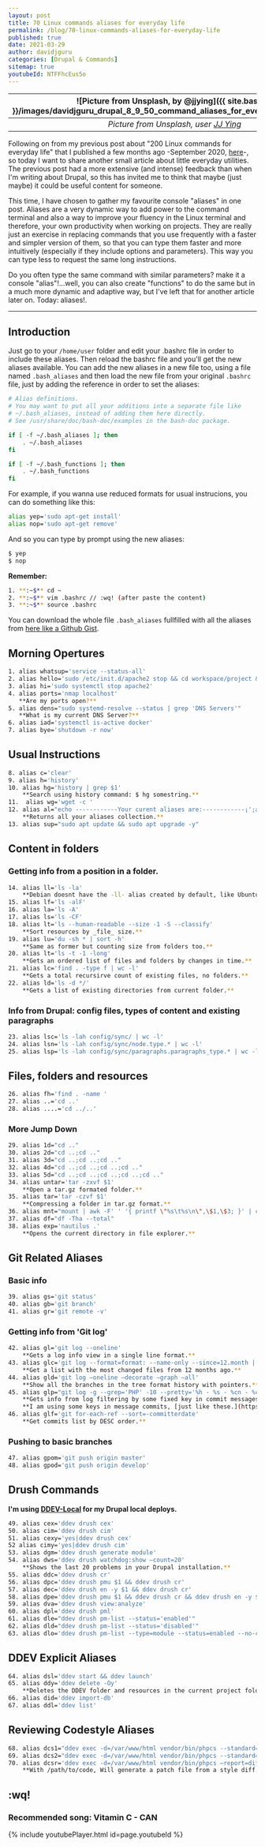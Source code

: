 ```yaml
---
layout: post
title: 70 Linux commands aliases for everyday life
permalink: /blog/70-linux-commands-aliases-for-everyday-life
published: true
date: 2021-03-29
author: davidjguru
categories: [Drupal & Commands]
sitemap: true
youtubeId: NTFFhcEus5o
---
```


| ![Picture from Unsplash, by @jjying]({{ site.baseurl }}/images/davidjguru_drupal_8_9_50_command_aliases_for_everyday_life_main.jpg) |
|:--:|
| *Picture from Unsplash, user [JJ Ying](https://unsplash.com/@jjying)* |

Following on from my previous post about "200 Linux commands for everyday life" that I published a few months ago -September 2020, [here](https://davidjguru.github.io/blog/200-linux-commands-for-everyday-life)-, so today I want to share another small article about little everyday utilities. The previous post had a more extensive (and intense) feedback than when I'm writing about Drupal, so this has invited me to think that maybe (just maybe) it could be useful content for someone.  
<!--more-->

This time, I have chosen to gather my favourite console "aliases" in one post. Aliases are a very dynamic way to add power to the command terminal and also a way to improve your fluency in the Linux terminal and therefore, your own productivity when working on projects. They are really just an exercise in replacing commands that you use frequently with a faster and simpler version of them, so that you can type them faster and more intuitively (especially if they include options and parameters). This way you can type less to request the same long instructions.  

Do you often type the same command with similar parameters? make it a console "alias"!...well, you can also create "functions" to do the same but in a much more dynamic and adaptive way, but I've left that for another article later on. Today: aliases!.  

-------------------------------------------------------------------------------
## Introduction
Just go to your `/home/user` folder and edit your .bashrc file in order to include these aliases. Then reload the bashrc file and you'll get the new aliases available. You can add the new aliases in a new file too, using a file named `.bash_aliases` and then load the new file from your original `.bashrc` file, just by adding the reference in order to set the aliases:  

```bash
# Alias definitions.
# You may want to put all your additions into a separate file like
# ~/.bash_aliases, instead of adding them here directly.
# See /usr/share/doc/bash-doc/examples in the bash-doc package.

if [ -f ~/.bash_aliases ]; then
    . ~/.bash_aliases
fi

if [ -f ~/.bash_functions ]; then
    . ~/.bash_functions
fi
```

For example, if you wanna use reduced formats for usual instrucions, you can do something like this: 

```bash
alias yep='sudo apt-get install'
alias nop='sudo apt-get remove'
```

And so you can type by prompt using the new aliases:  

```bash
$ yep
$ nop
```

**Remember:**  
```bash
1. **:~$** cd ~    
2. **:~$** vim .bashrc // :wq! (after paste the content)      
3. **:~$** source .bashrc   
```

You can download the whole file `.bash_aliases` fullfilled with all the aliases from [here like a Github Gist](https://gist.github.com/davidjguru/019beabeac6245959564499db3e45084#file-bash_aliases). 

## Morning Opertures
```bash
1. alias whatsup='service --status-all'  
2. alias hello='sudo /etc/init.d/apache2 stop && cd workspace/project && ddev start && ddev launch'   
3. alias hi='sudo systemctl stop apache2'  
4. alias ports='nmap localhost'  
   **Are my ports open?**
5. alias dens="sudo systemd-resolve --status | grep 'DNS Servers'"
   **What is my current DNS Server?**
6. alias iad='systemctl is-active docker'  
7. alias bye='shutdown -r now'  
```
## Usual Instructions  
```bash
8. alias c='clear'  
9. alias h='history'  
10. alias hg='history | grep $1'  
    **Search using history command: $ hg somestring.**  
11.  alias wg='wget -c '  
12. alias al="echo ------------Your curent aliases are:------------¡';alias"  
    **Returns all your aliases collection.**
13. alias sup="sudo apt update && sudo apt upgrade -y"  
```
## Content in folders  

### Getting info from a position in a folder.
```bash
14. alias ll='ls -la'  
    **Debian doesnt have the -ll- alias created by default, like Ubuntu.**    
15. alias lf='ls -alF'  
16. alias la='ls -A'  
17. alias ls='ls -CF'  
18. alias lt='ls --human-readable --size -1 -S --classify'  
    **Sort resources by _file_ size.**   
19. alias lu='du -sh * | sort -h'  
    **Same as former but counting size from folders too.**   
20. alias lt='ls -t -1 -long'  
    **Gets an ordered list of files and folders by changes in time.**   
21. alias lc='find . -type f | wc -l'  
    **Gets a total recursirve count of existing files, no folders.**   
22. alias ld='ls -d */'  
    **Gets a list of existing directories from current folder.**   
```
### Info from Drupal: config files, types of content and existing paragraphs  
```bash
23. alias lsc='ls -lah config/sync/ | wc -l'   
24. alias lsn='ls -lah config/sync/node.type.* | wc -l'    
25. alias lsp='ls -lah config/sync/paragraphs.paragraphs_type.* | wc -l'  
```
## Files, folders and resources  
```bash
26. alias fh='find . -name '   
27. alias ..='cd ..'  
28. alias ....='cd ../..' 
``` 
### More Jump Down  
```bash
29. alias 1d="cd .."  
30. alias 2d="cd ..;cd .."  
31. alias 3d="cd ..;cd ..;cd .."  
32. alias 4d="cd ..;cd ..;cd ..;cd .."  
33. alias 5d="cd ..;cd ..;cd ..;cd ..;cd .."  
34. alias untar='tar -zxvf $1'  
    **Open a tar.gz formated folder.**  
35. alias tar='tar -czvf $1'  
    **Compressing a folder in tar.gz format.**  
36. alias mnt="mount | awk -F' ' '{ printf \"%s\t%s\n\",\$1,\$3; }' | column -t | egrep ^/dev/ | sort"  
37. alias df="df -Tha --total"   
38. alias exp='nautilus .'  
    **Opens the current directory in file explorer.**  
```
## Git Related Aliases  

### Basic info
```bash
39. alias gs='git status'  
40. alias gb='git branch'  
41. alias gr='git remote -v'  
```
### Getting info from 'Git log'  
```bash
42. alias gl='git log --oneline'  
    **Gets a log info view in a single line format.**    
43. alias glc='git log --format=format: --name-only --since=12.month | egrep -v '^$' | sort | uniq -c  | sort -nr | head -50'  
    **Get a list with the most changed files from 12 months ago.**  
44. alias gld='git log –oneline –decorate –graph –all'  
    **Show all the branches in the tree format history with pointers.**  
45. alias glp="git log -g --grep='PHP' -10 --pretty='%h - %s - %cn - %cd'"  
    **Gets info from log filtering by some fixed key in commit messages.**  
    **I am using some keys in message commits, [just like these.](https://gitlab.com/-/snippets/2096890)**  
46. alias glf='git for-each-ref --sort=-committerdate'   
    **Get commits list by DESC order.**
```
### Pushing to basic branches 
```bash
47. alias gpom='git push origin master'  
48. alias gpod='git push origin develop'  
```
## Drush Commands
**I'm using [DDEV-Local](https://ddev.readthedocs.io/en/stable/) for my Drupal local deploys.**  
```bash
49. alias cex='ddev drush cex'  
50. alias cim='ddev drush cim'  
51. alias cexy='yes|ddev drush cex'  
52 alias cimy='yes|ddev drush cim'  
53. alias dgm='ddev drush generate module'  
54. alias dws='ddev drush watchdog:show –count=20'  
    **Shows the last 20 problems in your Drupal installation.**  
55. alias ddc='ddev drush cr'  
56. alias dpc='ddev drush pmu $1 && ddev drush cr'
57. alias dec='ddev drush en -y $1 && ddev drush cr'
58. alias dpe='ddev drush pmu $1 && ddev drush cr && ddev drush en -y $1'
59. alias dva='ddev drush view:analyze'
60. alias dpl='ddev drush pml'
61. alias dle="ddev drush pm-list --status='enabled'"
62. alias dld="ddev drush pm-list --status='disabled'"
63. alias dlo='ddev drush pm-list --type=module --status=enabled --no-core'
```
## DDEV Explicit Aliases   
```bash
64. alias dsl='ddev start && ddev launch'   
65. alias ddy='ddev delete -Oy'  
    **Deletes the DDEV folder and resources in the current project folder.**  
66. alias did='ddev import-db'   
67. alias ddl='ddev list'  
```
## Reviewing Codestyle Aliases  
```bash
68. alias dcs1="ddev exec -d=/var/www/html vendor/bin/phpcs --standard=Drupal --extensions='php,module,inc,install,test,profile,theme,info,txt,md' web/modules/custom/"  
69. alias dcs2="ddev exec -d=/var/www/html vendor/bin/phpcs --standard=DrupalPractice --extensions='php,module,inc,install,test,profile,theme,info,txt,md' web/modules/custom/"  
70. alias dcsr='ddev exec -d=/var/www/html vendor/bin/phpcs –report=diff'  
    **With /path/to/code, Will generate a patch file from a style diff.**
```
## :wq!

### Recommended song: Vitamin C - CAN

{% include youtubePlayer.html id=page.youtubeId %}
